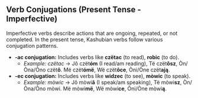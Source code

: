 ## Verb Conjugations (Present Tense - Imperfective)

Imperfective verbs describe actions that are ongoing, repeated, or not completed. In the present tense, Kashubian verbs follow various conjugation patterns.

* **-ac conjugation:** Includes verbs like **czëtac** (to read), **robic** (to do).
    * *Example: czëtac* -> Jô czët**óm** (I read/am reading), Të czët**ôsz**, Òn/Òna/Òno czët**ô**. Më czët**ómë**, Wë czët**ôce**, Òni/Òne czët**ają**.
* **-ec conjugation:** Includes verbs like **widzec** (to see), **mòwic** (to speak).
    * *Example: mòwic* -> Jô mòwi**ã** (I speak/am speaking), Të mòwi**sz**, Òn/Òna/Òno mòwi. Më mòwi**më**, Wë mòwi**ce**, Òni/Òne mòwi**ą**.